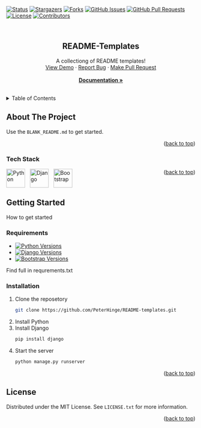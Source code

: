 <a name="readme-top"></a>

[![Status](https://img.shields.io/badge/status-active-success.svg)]()
[![Stargazers](https://img.shields.io/github/stars/peterhinge/README-templates.svg)](https://github.com/peterhinge/README-templates/stargazers)
[![Forks](https://img.shields.io/github/forks/peterhinge/README-templates.svg)](https://github.com/peterhinge/README-templates/network/members)
[![GitHub Issues](https://img.shields.io/github/issues/peterhinge/README-templates.svg)](https://github.com/peterhinge/README-templates/issues)
[![GitHub Pull Requests](https://img.shields.io/github/issues-pr/peterhinge/README-templates.svg)](https://github.com/peterhinge/README-templates/pulls)
[![License](https://img.shields.io/badge/license-MIT-yellow.svg)](https://github.com/peterhinge/README-templates/blob/main/LICENSE)
[![Contributors](https://img.shields.io/github/contributors/peterhinge/README-templates.svg)](https://github.com/peterhinge/README-templates/graphs/contributors)


<br />

<div align="center">

  <h2 align="center">README-Templates</h2>

  <p align="center">
    A collectiong of README templates!
    <br />
    <a href="https://github.com/peterhinge/README-templates">View Demo</a>
    ·
    <a href="https://github.com/peterhinge/README-templates/issues">Report Bug</a>
    ·
    <a href="https://github.com/peterhinge/README-templates/pulls">Make Pull Request</a>
    <br />
    <br />
    <a href="https://github.com/peterhinge/README-templates"><strong>Documentation »</strong></a>
  </p>
</div>

<br>

<!-- TABLE OF CONTENTS -->
<details>
  <summary>Table of Contents</summary>
  <ol>
    <li>
      <a href="#about-the-project">About The Project</a>
      <ul>
        <li><a href="#tech-stack">Tech Stack</a></li>
      </ul>
    </li>
    <li>
      <a href="#getting-started">Getting Started</a>
      <ul>
        <li><a href="#requirements">Requirements</a></li>
        <li><a href="#installation">Installation</a></li>
      </ul>
    </li>
    <li><a href="#license">License</a></li>
  </ol>
</details>


<!-- ABOUT THE PROJECT -->
## About The Project



Use the `BLANK_README.md` to get started.

<p align="right">(<a href="#readme-top">back to top</a>)</p>


<!-- TECH STACK -->
### Tech Stack

<img align="left" alt="Python" width="50px" style="padding-right:10px;" src="https://cdn.jsdelivr.net/gh/devicons/devicon/icons/python/python-original.svg" />
<img align="left" alt="Django" width="50px" style="padding-right:10px;" src="https://cdn.jsdelivr.net/gh/devicons/devicon/icons/django/django-plain-wordmark.svg" />
<img align="left" alt="Bootstrap" width="50px" style="padding-right:10px;" src="https://cdn.jsdelivr.net/gh/devicons/devicon/icons/bootstrap/bootstrap-plain.svg" />

<!-- find more here: https://devicon.dev/ -->

<p align="right">(<a href="#readme-top">back to top</a>)</p>

<br>

<!-- GETTING STARTED -->
## Getting Started

How to get started


<!-- REQUIREMENTS -->
### Requirements

* [![Python Versions](https://img.shields.io/badge/python-3.10-blue)](https://www.python.org/)
* [![Django Versions](https://img.shields.io/badge/django-4.2-blue)](https://www.djangoproject.com/)
* [![Bootstrap Versions](https://img.shields.io/badge/bootstrap-5.2-blue)](https://getbootstrap.com/)

Find full in requrements.txt


### Installation

1. Clone the reposetory
   ```sh
   git clone https://github.com/PeterHinge/README-templates.git
   ```
2. Install Python
3. Install Django
   ```sh
   pip install django
   ```
4. Start the server 
   ```sh
   python manage.py runserver
   ```

<p align="right">(<a href="#readme-top">back to top</a>)</p>

## License

Distributed under the MIT License. See `LICENSE.txt` for more information.

<p align="right">(<a href="#readme-top">back to top</a>)</p>
